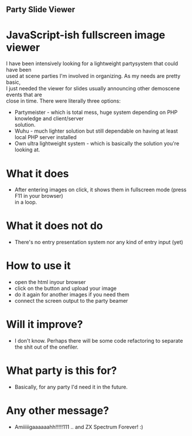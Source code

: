 ## Party Slide Viewer
# JavaScript-ish fullscreen image viewer

I have been intensively looking for a lightweight partysystem that could have been  
used at scene parties I'm involved in organizing. As my needs are pretty basic,  
I just needed the viewer for slides usually announcing other demoscene events that are  
close in time. There were literally three options:

- Partymeister - which is total mess, huge system depending on PHP knowledge and client/server  
              solution.
- Wuhu - much lighter solution but still dependable on having at least local PHP server installed
- Own ultra lightweight system - which is basically the solution you're looking at. 

# What it does
- After entering images on click, it shows them in fullscreen mode (press F11 in your browser)  
in a loop.

# What it does not do
- There's no entry presentation system nor any kind of entry input (yet)

# How to use it
- open the html inyour browser
- click on the button and upload your image
- do it again for another images if you need them
- connect the screen output to the party beamer

# Will it improve?
- I don't know. Perhaps there will be some code refactoring to separate the shit out of the onefiler.

# What party is this for?
- Basically, for any party I'd need it in the future.

# Any other message?
- Amiiiiigaaaaaahh!!!!!111 .. and ZX Spectrum Forever! :)
 

